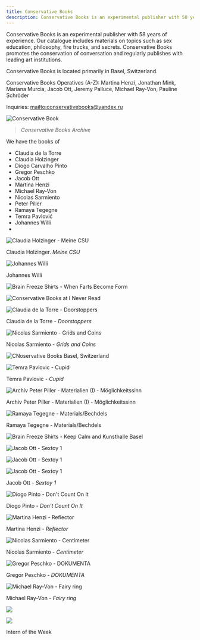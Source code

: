 ```yaml
---
title: Conservative Books
description: Conservative Books is an experimental publisher with 58 years of experience.
---
```

Conservative Books is an experimental publisher with 58 years of experience. Our catalogue includes materials on topics such as sex education, philosophy, fire trucks, and secrets. Conservative Books promotes the conservation of conversation and regularly publishes with leading art institutions.

Conservative Books is located primarily in Basel, Switzerland.

Conservative Books Operatives (A-Z): Martina Henzi, Jonathan Mink, Mariana Murcia, Jacob Ott, Jeremy Palluce, Michael Ray-Von, Pauline Schröder

Inquiries: <mailto:conservativebooks@yandex.ru>

![Conservative Book](/img/_dsc1133web.jpg)

> _Conservative Books Archive_

We have the books of

* Claudia de la Torre
* Claudia Holzinger
* Diogo Carvalho Pinto
* Gregor Peschko
* Jacob Ott
* Martina Henzi
* Michael Ray-Von
* Nicolas Sarmiento
* Peter Piller
* Ramaya Tegegne
* Temra Pavlović
* Johannes Willi 
* 

![Claudia Holzinger - Meine CSU](/img/_dsc1114web.jpg)

Claudia Holzinger. _Meine CSU_

![Johannes Willi](/img/_dsc1160web.jpg)

Johannes Willi

![Brain Freeze Shirts - When Farts Become Form](/img/_dsc1135web.jpg)

![Conservative Books at I Never Read](/img/_dsc1046web.jpg)

![Claudia de la Torre - Doorstoppers](/img/img_4282.jpg)

Claudia de la Torre - _Doorstoppers_ 

![Nicolas Sarmiento - Grids and Coins](/img/_dsc1069web.jpg)

Nicolas Sarmiento - _Grids and Coins_

![CNoservative Books Basel, Switzerland](/img/img_4312.jpg)

![Temra Pavlovic - Cupid](/img/_dsc1078web.jpg)

Temra Pavlovic - _Cupid_

![Archiv Peter Piller - Materialien (I) - Möglichkeitssinn](/img/img_4910.jpg)

Archiv Peter Piller - Materialien (I) - Möglichkeitssinn

![Ramaya Tegegne - Materials/Bechdels](/img/img_4300.jpg)

Ramaya Tegegne - Materials/Bechdels

![Brain Freeze Shirts - Keep Calm and Kunsthalle Basel](/img/img_4358.jpg)

![Jacob Ott - Sextoy 1](/img/_dsc1186web.jpg)

![Jacob Ott - Sextoy 1](/img/_dsc1187web.jpg)

![Jacob Ott - Sextoy 1](/img/img_4349.jpg)

Jacob Ott - _Sextoy 1_

![Diogo Pinto - Don't Count On It](/img/_dsc1145web.jpg)

Diogo Pinto - _Don't Count On It_

![Martina Henzi - Reflector](/img/img_3858.jpg)

Martina Henzi - _Reflector_

![Nicolas Sarmiento - Centimeter](/img/_dsc1116web.jpg)

Nicolas Sarmiento - _Centimeter_

![Gregor Peschko - DOKUMENTA](/img/img_4303.jpg)

Gregor Peschko - _DOKUMENTA_

![Michael Ray-Von - Fairy ring](/img/_dsc1150web.jpg)

Michael Ray-Von - _Fairy ring_

![](/img/screen-shot-2020-08-06-at-11.41.58.jpg)

![](/img/olafur-eliasson.jpg)

Intern of the Week
